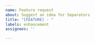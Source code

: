 ```yaml
---
name: Feature request
about: Suggest an idea for Separators
title: "[FEATURE] - "
labels: enhancement
assignees: ''

---
```


<!-- Please search existing issues to avoid creating duplicates. -->

<!-- Describe the feature you'd like. -->